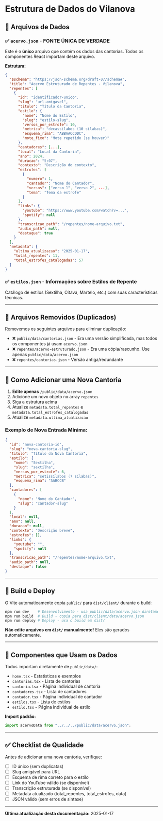 # Estrutura de Dados do Vilanova

## 📁 Arquivos de Dados

### ✅ `acervo.json` - FONTE ÚNICA DE VERDADE

Este é o **único** arquivo que contém os dados das cantorias. Todos os componentes React importam deste arquivo.

**Estrutura:**
```json
{
  "$schema": "https://json-schema.org/draft-07/schema#",
  "title": "Acervo Estruturado de Repentes - Vilanova",
  "repentes": [
    {
      "id": "identificador-unico",
      "slug": "url-amigavel",
      "titulo": "Título da Cantoria",
      "estilo": {
        "nome": "Nome do Estilo",
        "slug": "estilo-slug",
        "versos_por_estrofe": 10,
        "metrica": "decassílabos (10 sílabas)",
        "esquema_rima": "ABBAACCDDC",
        "mote_fixo": "Mote repetido (se houver)"
      },
      "cantadores": [...],
      "local": "Local da Cantoria",
      "ano": 2024,
      "duracao": "5:07",
      "contexto": "Descrição do contexto",
      "estrofes": [
        {
          "numero": 1,
          "cantador": "Nome do Cantador",
          "versos": ["verso 1", "verso 2", ...],
          "tema": "Tema da estrofe"
        }
      ],
      "links": {
        "youtube": "https://www.youtube.com/watch?v=...",
        "spotify": null
      },
      "transcricao_path": "/repentes/nome-arquivo.txt",
      "audio_path": null,
      "destaque": true
    }
  ],
  "metadata": {
    "ultima_atualizacao": "2025-01-17",
    "total_repentes": 11,
    "total_estrofes_catalogadas": 57
  }
}
```

### ✅ `estilos.json` - Informações sobre Estilos de Repente

Catálogo de estilos (Sextilha, Oitava, Martelo, etc.) com suas características técnicas.

---

## 🚫 Arquivos Removidos (Duplicados)

Removemos os seguintes arquivos para eliminar duplicação:

- ❌ `public/data/cantorias.json` - Era uma versão simplificada, mas todos os componentes já usam `acervo.json`
- ❌ `repentes/acervo-estruturado.json` - Era uma cópia/rascunho. Use apenas `public/data/acervo.json`
- ❌ `repentes/cantorias.json` - Versão antiga/redundante

---

## 📝 Como Adicionar uma Nova Cantoria

1. **Edite apenas** `/public/data/acervo.json`
2. Adicione um novo objeto no array `repentes`
3. Siga a estrutura acima
4. Atualize `metadata.total_repentes` e `metadata.total_estrofes_catalogadas`
5. Atualize `metadata.ultima_atualizacao`

### Exemplo de Nova Entrada Mínima:

```json
{
  "id": "nova-cantoria-id",
  "slug": "nova-cantoria-slug",
  "titulo": "Título da Nova Cantoria",
  "estilo": {
    "nome": "Sextilha",
    "slug": "sextilha",
    "versos_por_estrofe": 6,
    "metrica": "setissílabos (7 sílabas)",
    "esquema_rima": "AABCCB"
  },
  "cantadores": [
    {
      "nome": "Nome do Cantador",
      "slug": "cantador-slug"
    }
  ],
  "local": null,
  "ano": null,
  "duracao": null,
  "contexto": "Descrição breve",
  "estrofes": [],
  "links": {
    "youtube": "",
    "spotify": null
  },
  "transcricao_path": "/repentes/nome-arquivo.txt",
  "audio_path": null,
  "destaque": false
}
```

---

## 🔄 Build e Deploy

O Vite automaticamente copia `public/` para `dist/client/` durante o build:

```bash
npm run dev    # Desenvolvimento - usa public/data/acervo.json diretamente
npm run build  # Build - copia para dist/client/data/acervo.json
npm run deploy # Deploy - usa o build em dist/
```

**Não edite arquivos em `dist/` manualmente!** Eles são gerados automaticamente.

---

## 🎯 Componentes que Usam os Dados

Todos importam diretamente de `public/data/`:

- `home.tsx` - Estatísticas e exemplos
- `cantorias.tsx` - Lista de cantorias
- `cantoria.tsx` - Página individual de cantoria
- `cantadores.tsx` - Lista de cantadores
- `cantador.tsx` - Página individual de cantador
- `estilos.tsx` - Lista de estilos
- `estilo.tsx` - Página individual de estilo

**Import padrão:**
```typescript
import acervoData from "../../../public/data/acervo.json";
```

---

## ✅ Checklist de Qualidade

Antes de adicionar uma nova cantoria, verifique:

- [ ] ID único (sem duplicatas)
- [ ] Slug amigável para URL
- [ ] Esquema de rima correto para o estilo
- [ ] Link do YouTube válido (se disponível)
- [ ] Transcrição estruturada (se disponível)
- [ ] Metadata atualizado (total_repentes, total_estrofes, data)
- [ ] JSON válido (sem erros de sintaxe)

---

**Última atualização desta documentação:** 2025-01-17

